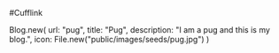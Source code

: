 #Cufflink

Blog.new( url: "pug", title: "Pug", description: "I am a pug and this is my blog.", icon: File.new("public/images/seeds/pug.jpg") )